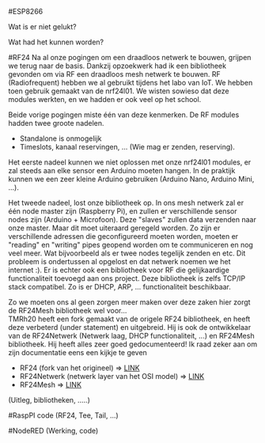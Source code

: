 #ESP8266

Wat is er niet gelukt?

Wat had het kunnen worden?

#RF24 
Na al onze pogingen om een draadloos netwerk te bouwen, grijpen we terug naar de basis. Dankzij opzoekwerk had ik een bibliotheek gevonden om via RF een draadloos mesh netwerk te bouwen. RF (Radiofrequent) hebben we al gebruikt tijdens het labo van IoT. We hebben toen gebruik gemaakt van de nrf24l01. We wisten sowieso dat deze modules werkten, en we hadden er ook veel op het school.

Beide vorige pogingen miste één van deze kenmerken. De RF modules hadden twee groote nadelen. 
-  Standalone is onmogelijk
-  Timeslots, kanaal reservingen, ... (Wie mag er zenden, reserving).

Het eerste nadeel kunnen we niet oplossen met onze nrf24l01 modules, er zal steeds aan elke sensor een Arduino moeten hangen. In de praktijk kunnen we een zeer kleine Arduino gebruiken (Arduino Nano, Arduino Mini, ...).

Het tweede nadeel, lost onze bibliotheek op. In ons mesh netwerk zal er één node master zijn (Raspberry Pi), en zullen er verschillende sensor nodes zijn (Arduino + Microfoon). Deze "slaves" zullen data verzenden naar onze master. Maar dit moet uiteraard geregeld worden. Zo zijn er verschillende adressen die geconfigureerd moeten worden, moeten er "reading" en "writing" pipes geopend worden om te communiceren en nog veel meer. Wat bijvoorbeeld als er twee nodes tegelijk zenden en etc. Dit probleem is ondertussen al opgelost en dat netwerk noemen we het internet :). Er is echter ook een bibliotheek voor RF die gelijkaardige functionaliteit toevoegd aan ons project. Deze bibliotheek is zelfs TCP/IP stack compatibel. Zo is er DHCP, ARP, ... functionaliteit beschikbaar.

Zo we moeten ons al geen zorgen meer maken over deze zaken hier zorgt de RF24Mesh bibliotheek wel voor...</br>
TMRh20 heeft een fork gemaakt van de origele RF24 bibliotheek, en heeft deze verbeterd (under statement) en uitgebreid. Hij is ook de ontwikkelaar van de RF24Netwerk (Netwerk laag, DHCP functionaliteit, ...) en RF24Mesh bibliotheek. Hij heeft alles zeer goed gedocumenteerd! Ik raad zeker aan om zijn documentatie eens een kijkje te geven

- RF24 (fork van het origineel) => [LINK](http://tmrh20.github.io/RF24/)
- RF24Netwerk (netwerk layer van het OSI model) => [LINK](http://tmrh20.github.io/RF24Network/)
- RF24Mesh => [LINK](http://tmrh20.github.io/RF24Mesh/classRF24Mesh.html)


(Uitleg, bibliotheken, .....)

#RaspPI code 
(RF24, Tee, Tail, ...)

#NodeRED
(Werking, code)
